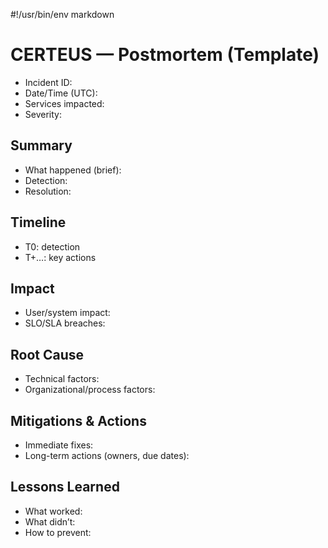 #!/usr/bin/env markdown

# CERTEUS — Postmortem (Template)

- Incident ID:
- Date/Time (UTC):
- Services impacted:
- Severity:

## Summary

- What happened (brief):
- Detection:
- Resolution:

## Timeline

- T0: detection
- T+…: key actions

## Impact

- User/system impact:
- SLO/SLA breaches:

## Root Cause

- Technical factors:
- Organizational/process factors:

## Mitigations & Actions

- Immediate fixes:
- Long-term actions (owners, due dates):

## Lessons Learned

- What worked:
- What didn’t:
- How to prevent:
